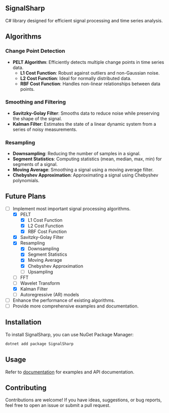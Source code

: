 ## SignalSharp

C# library designed for efficient signal processing and time series analysis. 

## Algorithms

### Change Point Detection
- **PELT Algorithm**: Efficiently detects multiple change points in time series data.
  - **L1 Cost Function**: Robust against outliers and non-Gaussian noise.
  - **L2 Cost Function**: Ideal for normally distributed data.
  - **RBF Cost Function**: Handles non-linear relationships between data points.

### Smoothing and Filtering
- **Savitzky-Golay Filter**: Smooths data to reduce noise while preserving the shape of the signal.
- **Kalman Filter**: Estimates the state of a linear dynamic system from a series of noisy measurements.

### Resampling
- **Downsampling**: Reducing the number of samples in a signal.
- **Segment Statistics**: Computing statistics (mean, median, max, min) for segments of a signal.
- **Moving Average**: Smoothing a signal using a moving average filter.
- **Chebyshev Approximation**: Approximating a signal using Chebyshev polynomials.

## Future Plans

- [ ] Implement most important signal processing algorithms.
  - [x] PELT
    - [x] L1 Cost Function
    - [x] L2 Cost Function
    - [x] RBF Cost Function
  - [x] Savitzky-Golay Filter
  - [x] Resampling
    - [x] Downsampling
    - [x] Segment Statistics
    - [x] Moving Average
    - [x] Chebyshev Approximation
    - [ ] Upsampling
  - [ ] FFT
  - [ ] Wavelet Transform
  - [x] Kalman Filter
  - [ ] Autoregressive (AR) models
- [ ] Enhance the performance of existing algorithms.
- [ ] Provide more comprehensive examples and documentation.

## Installation

To install SignalSharp, you can use NuGet Package Manager:

```sh
dotnet add package SignalSharp
```

## Usage

Refer to [documentation](https://emmorts.github.io/SignalSharp/) for examples and API documentation.

## Contributing

Contributions are welcome! If you have ideas, suggestions, or bug reports, feel free to open an issue or submit a pull request. 